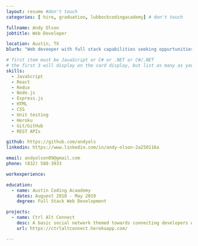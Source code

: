 ```yaml
---
layout: resume #don't touch
categories: [ hire, graduation, lubbockcodingacademy] # don't touch

fullname: Andy Olson
jobtitle: Web Developer

location: Austin, TX
blurb: "Web deveoper with full stack capabilities seeking oppurtunities to take advantage of these newly found skills"

# first item must be JavaScript or C# or .NET or C#/.NET
# the first 3 will display on the card display, but list as many as you want, they will be visible on your hire page
skills:
  - JavaScript
  - React
  - Redux
  - Node.js
  - Express.js
  - HTML
  - CSS
  - Unit testing
  - Heroku
  - Git/GitHub
  - REST APIs

github: https://github.com/andyols
linkedin: https://www.linkedin.com/in/andy-olson-2a250116a

email: andyolson09@gmail.com
phone: (832) 588-3933

workexperience:

education:
  - name: Austin Coding Acaademy
    dates: Auguest 2018 - May 2019
    degree: Full Stack Web Development

projects:
  - name: Ctrl Alt Connect
    desc: A basic social network themed towards connecting developers with other developers
    url: https://ctrlaltconnect.herokuapp.com/

---
```

